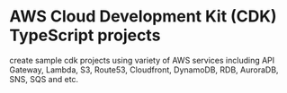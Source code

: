 # AWS Cloud Development Kit (CDK) TypeScript projects

create sample cdk projects using variety of AWS services including API Gateway, Lambda, S3, Route53, Cloudfront, DynamoDB, RDB, AuroraDB, SNS, SQS and etc.
